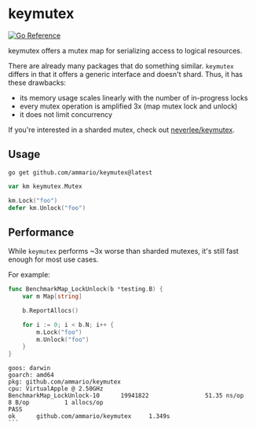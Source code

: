 # keymutex

[![Go Reference](https://pkg.go.dev/badge/github.com/ammario/keymutex.svg)](https://pkg.go.dev/github.com/ammario/keymutex)

keymutex offers a mutex map for serializing access to logical resources.

There are already many packages that do something similar. `keymutex` differs
in that it offers a generic interface and doesn't shard. Thus, it has these
drawbacks:

* its memory usage scales linearly with the number of in-progress locks
* every mutex operation is amplified 3x (map mutex lock and unlock)
* it does not limit concurrency


If you're interested in a sharded mutex, check out [neverlee/keymutex](https://github.com/neverlee/keymutex).


## Usage

```
go get github.com/ammario/keymutex@latest
```

```go
var km keymutex.Mutex

km.Lock("foo")
defer km.Unlock("foo")
```


## Performance

While `keymutex` performs ~3x worse than sharded mutexes, it's still fast enough
for most use cases.

For example:

```go
func BenchmarkMap_LockUnlock(b *testing.B) {
	var m Map[string]

	b.ReportAllocs()

	for i := 0; i < b.N; i++ {
		m.Lock("foo")
		m.Unlock("foo")
	}
}
```

````
goos: darwin
goarch: amd64
pkg: github.com/ammario/keymutex
cpu: VirtualApple @ 2.50GHz
BenchmarkMap_LockUnlock-10      19941822                51.35 ns/op            8 B/op          1 allocs/op
PASS
ok      github.com/ammario/keymutex     1.349s
```